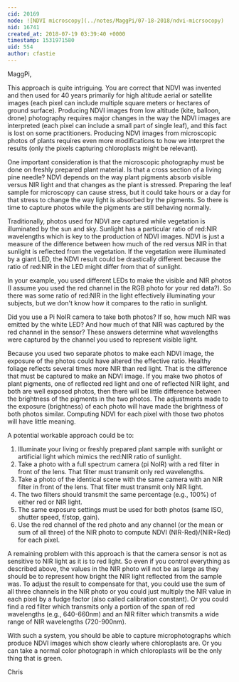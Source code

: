```yaml
---
cid: 20169
node: ![NDVI microscopy](../notes/MaggPi/07-18-2018/ndvi-micrsocopy)
nid: 16741
created_at: 2018-07-19 03:39:40 +0000
timestamp: 1531971580
uid: 554
author: cfastie
---
```


MaggPi,  

This approach is quite intriguing. You are correct that NDVI was invented and then used for 40 years primarily for high altitude aerial or satellite images (each pixel can include multiple square meters or hectares of ground surface). Producing NDVI images from low altitude (kite, balloon, drone) photography requires major changes in the way the NDVI images are interpreted (each pixel can include a small part of single leaf), and this fact is lost on some practitioners. Producing NDVI images from microscopic photos of plants requires even more modifications to how we interpret the results (only the pixels capturing chloroplasts might be relevant).

One important consideration is that the microscopic photography must be done on freshly prepared plant material. Is that a cross section of a living pine needle? NDVI depends on the way plant pigments absorb visible versus NIR light and that changes as the plant is stressed. Preparing the leaf sample for microscopy can cause stress, but it could take hours or a day for that stress to change the way light is absorbed by the pigments. So there is time to capture photos while the pigments are still behaving normally.

Traditionally, photos used for NDVI are captured while vegetation is illuminated by the sun and sky. Sunlight has a particular ratio of red:NIR wavelengths which is key to the production of NDVI images. NDVI is just a measure of the difference between how much of the red versus NIR in that sunlight is reflected from the vegetation. If the vegetation were illuminated by a giant LED, the NDVI result could be drastically different because the ratio of red:NIR in the LED might differ from that of sunlight.

In your example, you used different LEDs to make the visible and NIR photos (I assume you used the red channel in the RGB photo for your red data?). So there was some ratio of red:NIR in the light effectively illuminating your subjects, but we don't know how it compares to the ratio in sunlight. 

Did you use a Pi NoIR camera to take both photos? If so, how much NIR was emitted by the white LED? And how much of that NIR was captured by the red channel in the sensor? These answers determine what wavelengths were captured by the channel you used to represent visible light.

Because you used two separate photos to make each NDVI image, the exposure of the photos could have altered the effective ratio. Healthy foliage reflects several times more NIR than red light. That is the difference that must be captured to make an NDVI image. If you make two photos of plant pigments, one of reflected red light and one of reflected NIR light, and both are well exposed photos, then there will be little difference between the brightness of the pigments in the two photos. The adjustments made to the exposure (brightness) of each photo will have made the brightness of both photos similar. Computing NDVI for each pixel with those two photos will have little meaning.

A potential workable approach could be to:

1. Illuminate your living or freshly prepared plant sample with sunlight or artificial light which mimics the red:NIR ratio of sunlight.  
2. Take a photo with a full spectrum camera (pi NoIR) with a red filter in front of the lens. That filter must transmit only red wavelengths.  
3. Take a photo of the identical scene with the same camera with an NIR filter in front of the lens. That filter must transmit only NIR light.   
4. The two filters should transmit the same percentage (e.g., 100%) of either red or NIR light.  
5. The same exposure settings must be used for both photos (same ISO, shutter speed, f/stop, gain).  
6. Use the red channel of the red photo and any channel (or the mean or sum of all three) of the NIR photo to compute NDVI (NIR-Red)/(NIR+Red) for each pixel.

A remaining problem with this approach is that the camera sensor is not as sensitive to NIR light as it is to red light. So even if you control everything as described above, the values in the NIR photo will not be as large as they should be to represent how bright the NIR light reflected from the sample was. To adjust the result to compensate for that, you could use the sum of all three channels in the NIR photo or you could just multiply the NIR value in each pixel by a fudge factor (also called calibration constant). Or you could find a red filter which transmits only a portion of the span of red wavelengths (e.g., 640-660nm) and an NIR filter which transmits a wide range of NIR wavelengths (720-900nm).

With such a system, you should be able to capture microphotographs which produce NDVI images which show clearly where chloroplasts are. Or you can take a normal color photograph in which chloroplasts will be the only thing that is green.

Chris




 

